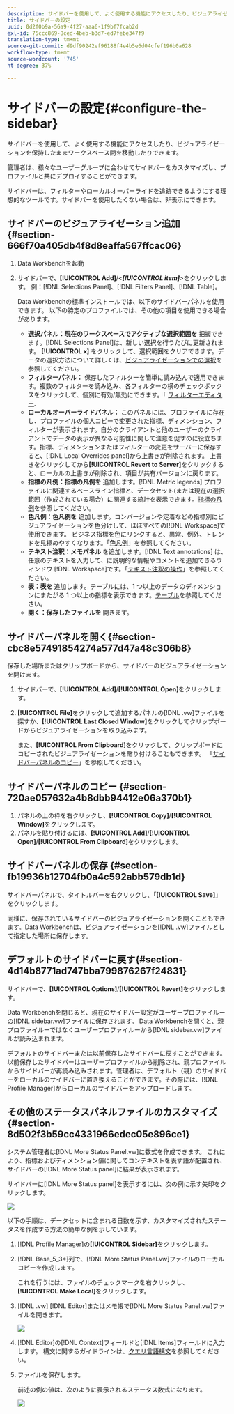 ```yaml
---
description: サイドバーを使用して、よく使用する機能にアクセスしたり、ビジュアライゼーションを保持したままワークスペース間を移動したりできます。
title: サイドバーの設定
uuid: 0d2f0b9a-56a9-4f27-aaa6-1f9bf7fcab2d
exl-id: 75ccc869-8ced-4beb-b3d7-ed7febe347f9
translation-type: tm+mt
source-git-commit: d9df90242ef96188f4e4b5e6d04cfef196b0a628
workflow-type: tm+mt
source-wordcount: '745'
ht-degree: 37%

---
```


# サイドバーの設定{#configure-the-sidebar}

サイドバーを使用して、よく使用する機能にアクセスしたり、ビジュアライゼーションを保持したままワークスペース間を移動したりできます。

管理者は、様々なユーザーグループに合わせてサイドバーをカスタマイズし、プロファイルと共にデプロイすることができます。

サイドバーは、フィルターやローカルオーバーライドを追跡できるようにする理想的なツールです。サイドバーを使用したくない場合は、非表示にできます。

## サイドバーのビジュアライゼーション追加{#section-666f70a405db4f8d8eaffa567ffcac06}

1. Data Workbenchを起動
1. サイドバーで、**[!UICONTROL Add]**/*&lt;**[!UICONTROL item]**>*&#x200B;をクリックします。 例：[!DNL Selections Panel]、[!DNL Filters Panel]、[!DNL Table]。

   Data Workbenchの標準インストールでは、以下のサイドバーパネルを使用できます。 以下の特定のプロファイルでは、その他の項目を使用できる場合があります。

   * **選択パネル：現在のワークスペースでアクティブな選択範囲を** 把握できます。[!DNL Selections Panel]は、新しい選択を行うたびに更新されます。 **[!UICONTROL x]** をクリックして、選択範囲をクリアできます。データの選択方法について詳しくは、[ビジュアライゼーションでの選択](../../home/c-get-started/c-vis/c-sel-vis/c-sel-vis.md#concept-012870ec22c7476e9afbf3b8b2515746)を参照してください。
   * **フィルターパネル：** 保存したフィルターを簡単に読み込んで適用できます。複数のフィルターを読み込み、各フィルターの横のチェックボックスをクリックして、個別に有効/無効にできます。「 [フィルターエディター](../../home/c-get-started/c-analysis-vis/c-filter-editors/c-filter-editors.md#concept-2f343ecbed8240f18b0c1f1eccef11e3).
   * **ローカルオーバーライドパネル：** このパネルには、プロファイルに存在し、プロファイルの個人コピーで変更された指標、ディメンション、フィルターが表示されます。自分のクライアントと他のユーザーのクライアントでデータの表示が異なる可能性に関して注意を促すのに役立ちます。指標、ディメンションまたはフィルターの変更をサーバーに保存すると、[!DNL Local Overrides panel]から上書きが削除されます。 上書きをクリックしてから&#x200B;**[!UICONTROL Revert to Server]**&#x200B;をクリックすると、ローカルの上書きが削除され、項目が共有バージョンに戻ります。
   * **指標の凡例：指標の凡例を** 追加します。[!DNL Metric legends] プロファイルに関連するベースライン指標と、データセット(または現在の選択範囲（作成されている場合）に関連する統計を表示できます。[指標の凡例](../../home/c-get-started/c-analysis-vis/c-legends/c-metric-leg.md#concept-e7195bc8f7844ae295bda3a88b028d5b)を参照してください。
   * **色凡例：色凡例を** 追加します。コンバージョンや定着などの指標別にビジュアライゼーションを色分けして、ほぼすべての[!DNL Workspace]で使用できます。 ビジネス指標を色にリンクすると、異常、例外、トレンドを見極めやすくなります。「[色凡例](../../home/c-get-started/c-analysis-vis/c-legends/c-color-leg.md#concept-f84d51dc0d6547f981d0642fc2d01358)」を参照してください。
   * **テキスト注釈：メモパネル** を追加します。[!DNL Text annotations] は、任意のテキストを入力して、に説明的な情報やコメントを追加できるウィンドウ [!DNL Workspace]です。「[テキスト注釈の操作](../../home/c-get-started/c-analysis-vis/c-annots/c-text-annots.md#concept-55b4aa3e0c58470b8e3c9d452e12a777)」を参照してください。
   * **表：表を** 追加します。テーブルには、1 つ以上のデータのディメンションにまたがる 1 つ以上の指標を表示できます。[テーブル](../../home/c-get-started/c-analysis-vis/c-tables/c-tables.md#concept-c632cb8ad9724f90ac5c294d52ae667f)を参照してください。
   * **開く：保存したファイルを** 開きます。

## サイドバーパネルを開く{#section-cbc8e57491854274a577d47a48c306b8}

保存した場所またはクリップボードから、サイドバーのビジュアライゼーションを開けます。

1. サイドバーで、**[!UICONTROL Add]**/**[!UICONTROL Open]**&#x200B;をクリックします。
1. **[!UICONTROL File]**&#x200B;をクリックして追加するパネルの[!DNL .vw]ファイルを探すか、**[!UICONTROL Last Closed Window]**&#x200B;をクリックしてクリップボードからビジュアライゼーションを取り込みます。

   また、**[!UICONTROL From Clipboard]**&#x200B;をクリックして、クリップボードにコピーされたビジュアライゼーションを貼り付けることもできます。 「[サイドバーパネルのコピー](../../home/c-get-started/c-config-sidebar.md#section-720ae057632a4b8dbb94412e06a370b1)」を参照してください。

## サイドバーパネルのコピー  {#section-720ae057632a4b8dbb94412e06a370b1}

1. パネルの上の枠を右クリックし、**[!UICONTROL Copy]**/**[!UICONTROL Window]**&#x200B;をクリックします。
1. パネルを貼り付けるには、**[!UICONTROL Add]**/**[!UICONTROL Open]**/**[!UICONTROL From Clipboard]**&#x200B;をクリックします。

## サイドバーパネルの保存 {#section-fb19936b12704fb0a4c592abb579db1d}

サイドバーパネルで、タイトルバーを右クリックし、「**[!UICONTROL Save]**」をクリックします。

同様に、保存されているサイドバーのビジュアライゼーションを開くこともできます。Data Workbenchは、ビジュアライゼーションを[!DNL .vw]ファイルとして指定した場所に保存します。

## デフォルトのサイドバーに戻す{#section-4d14b8771ad747bba799876267f24831}

サイドバーで、**[!UICONTROL Options]**/**[!UICONTROL Revert]**&#x200B;をクリックします。

Data Workbenchを閉じると、現在のサイドバー設定がユーザープロファイルーの[!DNL sidebar.vw]ファイルに保存されます。 Data Workbenchを開くと、親プロファイルーではなくユーザープロファイルーから[!DNL sidebar.vw]ファイルが読み込まれます。

デフォルトのサイドバーまたは以前保存したサイドバーに戻すことができます。以前保存したサイドバーはユーザープロファイルから削除され、親プロファイルからサイドバーが再読み込みされます。管理者は、デフォルト（親）のサイドバーをローカルのサイドバーに置き換えることができます。その際には、[!DNL Profile Manager]からローカルのサイドバーをアップロードします。

## その他のステータスパネルファイルのカスタマイズ{#section-8d502f3b59cc4331966edec05e896ce1}

システム管理者は[!DNL More Status Panel.vw]に数式を作成できます。 これにより、指標およびディメンション値に関してコンテキストを表す語が配置され、サイドバーの[!DNL More Status panel]に結果が表示されます。

サイドバーに[!DNL More Status panel]を表示するには、次の例に示す矢印をクリックします。

![](assets/more_status_panel_arrows.png)

以下の手順は、データセットに含まれる日数を示す、カスタマイズされたステータスを作成する方法の簡単な例を示しています。

1. [!DNL Profile Manager]の&#x200B;**[!UICONTROL Sidebar\]**&#x200B;をクリックします。

1. [!DNL Base_5_3*]列で、[!DNL More Status Panel.vw]ファイルのローカルコピーを作成します。

   これを行うには、ファイルのチェックマークを右クリックし、**[!UICONTROL Make Local]**&#x200B;をクリックします。

1. [!DNL .vw] [!DNL Editor]またはメモ帳で[!DNL More Status Panel.vw]ファイルを開きます。

   ![](assets/more_status_panel_file.png)

1. [!DNL Editor]の[!DNL Context]フィールドと[!DNL Items]フィールドに入力します。 構文に関するガイドラインは、[クエリ言語構文](../../home/c-get-started/c-qry-lang-syntx/c-qry-lang-syntx.md#concept-15d1d3f5164a47d49468c5acb7299d9f)を参照してください。

1. ファイルを保存します。

   前述の例の値は、次のように表示されるステータス数式になります。

   ![](assets/more_status_panel.png)
